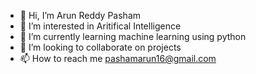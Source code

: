 - 👋 Hi, I’m Arun Reddy Pasham
- 👀 I’m interested in Aritifical Intelligence
- 🌱 I’m currently learning machine learning using python
- 💞️ I’m looking to collaborate on projects
- 📫 How to reach me pashamarun16@gmail.com
